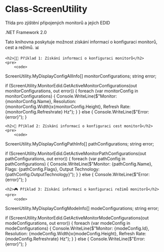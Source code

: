 # Class-ScreenUtility
Třída pro zjištění připojených monitorů a jejich EDID

.NET Framework 2.0

<!DOCTYPE html>
<html lang="cs">
<head>
    <meta charset="UTF-8">
    <meta name="viewport" content="width=device-width, initial-scale=1.0">
    <title>Popis Použití Knihovny pro Zpracování Obrázků</title>
</head>
<body>
    <p>Tato knihovna poskytuje možnost získání informací o konfiguraci monitorů, cest a režimů. 📊</p>

    <h2>👨‍💻 Příklad 1: Získání informací o konfiguraci monitorů</h2>
    <pre>
        <code>
ScreenUtility.MyDisplayConfigAllInfo[] monitorConfigurations;
string error;

if (ScreenUtility.MonitorEdid.GetActiveMonitorConfigurations(out monitorConfigurations, out error))
{
    foreach (var monitorConfig in monitorConfigurations)
    {
        Console.WriteLine($"Monitor: {monitorConfig.Name}, Resolution: {monitorConfig.Width}x{monitorConfig.Height}, Refresh Rate: {monitorConfig.Refreshrate} Hz");
    }
}
else
{
    Console.WriteLine($"Error: {error}");
}
        </code>
    </pre>

    <h2>👣 Příklad 2: Získání informací o konfiguraci cest monitorů</h2>
    <pre>
        <code>
ScreenUtility.MyDisplayConfigPathInfo[] pathConfigurations;
string error;

if (ScreenUtility.MonitorEdid.GetActiveMonitorPathConfigurations(out pathConfigurations, out error))
{
    foreach (var pathConfig in pathConfigurations)
    {
        Console.WriteLine($"Monitor: {pathConfig.Name}, Flags: {pathConfig.Flags}, Output Technology: {pathConfig.OutputTechnology}");
    }
}
else
{
    Console.WriteLine($"Error: {error}");
}
        </code>
    </pre>

    <h2>🎮 Příklad 3: Získání informací o konfiguraci režimů monitorů</h2>
    <pre>
        <code>
ScreenUtility.MyDisplayConfigModeInfo[] modeConfigurations;
string error;

if (ScreenUtility.MonitorEdid.GetActiveMonitorModeConfigurations(out modeConfigurations, out error))
{
    foreach (var modeConfig in modeConfigurations)
    {
        Console.WriteLine($"Monitor: {modeConfig.Id}, Resolution: {modeConfig.Width}x{modeConfig.Height}, Refresh Rate: {modeConfig.Refreshrate} Hz");
    }
}
else
{
    Console.WriteLine($"Error: {error}");
}
        </code>
    </pre>

</body>
</html>

